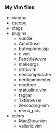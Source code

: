 ### My Vim files
* vimdoc
* cscope
* ctags
* plugins
  * vundle
  * AutoClose
  * bufexplorer.zip
  * c.vim
  * FencView.vim
  * makeprgs
  * ctrlp.vim
  * neocomplcache
  * nerdcommenter
  * nerdtree
  * statusline.vim
  * tagbar
  * TxtBrowser
  * zencoding-vim
  * menu_plus
* colors
  * ManShow.vim
  * valloric.vim

